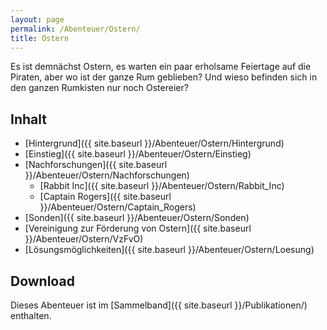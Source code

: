 ```yaml
---
layout: page
permalink: /Abenteuer/Ostern/
title: Ostern
---
```




Es ist demnächst Ostern, es warten ein paar erholsame Feiertage auf die Piraten, aber wo ist der ganze Rum geblieben? Und wieso befinden sich in den ganzen Rumkisten nur noch Ostereier?

## Inhalt

- [Hintergrund]({{ site.baseurl }}/Abenteuer/Ostern/Hintergrund)
- [Einstieg]({{ site.baseurl }}/Abenteuer/Ostern/Einstieg)
- [Nachforschungen]({{ site.baseurl }}/Abenteuer/Ostern/Nachforschungen)
  - [Rabbit Inc]({{ site.baseurl }}/Abenteuer/Ostern/Rabbit_Inc)
  - [Captain Rogers]({{ site.baseurl }}/Abenteuer/Ostern/Captain_Rogers)
- [Sonden]({{ site.baseurl }}/Abenteuer/Ostern/Sonden)
- [Vereinigung zur Förderung von Ostern]({{ site.baseurl }}/Abenteuer/Ostern/VzFvO)
- [Lösungsmöglichkeiten]({{ site.baseurl }}/Abenteuer/Ostern/Loesung)

## Download

Dieses Abenteuer ist im [Sammelband]({{ site.baseurl }}/Publikationen/) enthalten.

